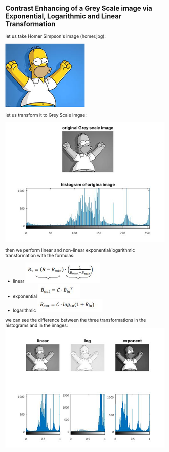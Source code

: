 ## Contrast Enhancing of a Grey Scale image via Exponential, Logarithmic and Linear Transformation ##
let us take Homer Simpson's image (homer.jpg):


![picture alt](https://github.com/amitsason/Digital-Image-Processing/blob/master/Grey%20Scale%20Contrast%20Enhancement/homer.jpg)

let us transform it to Grey Scale imgae:

![picture alt](https://github.com/amitsason/Digital-Image-Processing/blob/master/Grey%20Scale%20Contrast%20Enhancement/originalHist.jpg)

 then we perform linear and non-linear exponential/logarithmic transformation with the formulas:
* linear           ![picture alt](https://github.com/amitsason/Digital-Image-Processing/blob/master/Linear%20Contrast%20Enhancement/linearFormula.JPG)  
* exponential      ![picture alt](https://github.com/amitsason/Digital-Image-Processing/blob/master/RGB%20Exponential%20Contrast%20Enhancement/formula.JPG) 
* logarithmic      ![picture alt](https://github.com/amitsason/Digital-Image-Processing/blob/master/RGB%20logarithmic%20contrast%20enhancement/formula.JPG) 
 
 we can see the difference between the three transformations in the histograms and in the images: 
![picture alt](https://github.com/amitsason/Digital-Image-Processing/blob/master/Grey%20Scale%20Contrast%20Enhancement/transformedHist.jpg)



